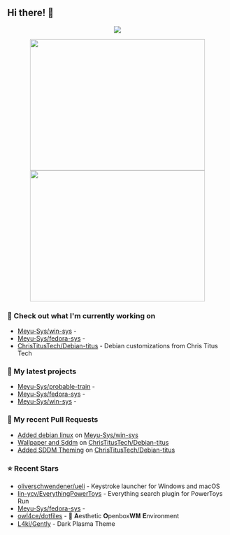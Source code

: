 ## Hi there! 👋

<p align="center"><a href="https://github.com/anuraghazra/github-readme-stats">
  <img align="center" src="https://github-readme-stats.vercel.app/api?username=Meyu-Sys&show_icons=true&theme=aura_dark" />
</a></p>

<p align="center"><a href="https://wakatime.com/@meyu">
  <img align="center" width="400" height="300" src="https://wakatime.com/share/@meyu/3602f6a4-4a98-4c61-b720-31a83ac5cc61.svg" />
</a>
<a href="https://wakatime.com/@meyu">
  <img align="center" width="400" height="300" src="https://wakatime.com/share/@meyu/b854cb88-473a-4974-9484-9720c9e06922.svg" />
</a></p>


### 👷 Check out what I'm currently working on

- [Meyu-Sys/win-sys](https://github.com/Meyu-Sys/win-sys) - 
- [Meyu-Sys/fedora-sys](https://github.com/Meyu-Sys/fedora-sys) - 
- [ChrisTitusTech/Debian-titus](https://github.com/ChrisTitusTech/Debian-titus) - Debian customizations from Chris Titus Tech
### 🌱 My latest projects

- [Meyu-Sys/probable-train](https://github.com/Meyu-Sys/probable-train) - 
- [Meyu-Sys/fedora-sys](https://github.com/Meyu-Sys/fedora-sys) - 
- [Meyu-Sys/win-sys](https://github.com/Meyu-Sys/win-sys) - 
### 🔨 My recent Pull Requests

- [Added debian linux](https://github.com/Meyu-Sys/win-sys/pull/1) on [Meyu-Sys/win-sys](https://github.com/Meyu-Sys/win-sys)
- [Wallpaper and Sddm](https://github.com/ChrisTitusTech/Debian-titus/pull/47) on [ChrisTitusTech/Debian-titus](https://github.com/ChrisTitusTech/Debian-titus)
- [Added SDDM Theming](https://github.com/ChrisTitusTech/Debian-titus/pull/41) on [ChrisTitusTech/Debian-titus](https://github.com/ChrisTitusTech/Debian-titus)
### ⭐ Recent Stars

- [oliverschwendener/ueli](https://github.com/oliverschwendener/ueli) - Keystroke launcher for Windows and macOS
- [lin-ycv/EverythingPowerToys](https://github.com/lin-ycv/EverythingPowerToys) - Everything search plugin for PowerToys Run
- [Meyu-Sys/fedora-sys](https://github.com/Meyu-Sys/fedora-sys) - 
- [owl4ce/dotfiles](https://github.com/owl4ce/dotfiles) - :cherry_blossom: 𝐀esthetic 𝐎penbox𝐖𝐌 𝐄nvironment
- [L4ki/Gently](https://github.com/L4ki/Gently) - Dark Plasma Theme
  
